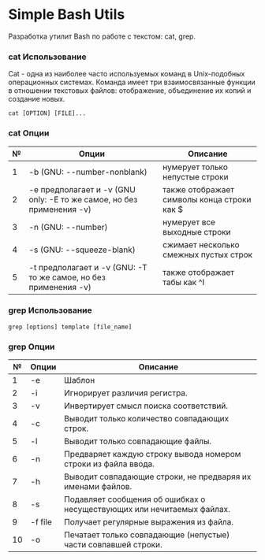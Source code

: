 # Simple Bash Utils

Разработка утилит Bash по работе с текстом: cat, grep.

### cat Использование

Cat - одна из наиболее часто используемых команд в Unix-подобных операционных системах. Команда имеет три взаимосвязанные функции в отношении текстовых файлов: отображение, объединение их копий и создание новых.

`cat [OPTION] [FILE]...`

### cat Опции

| №   | Опции                                                                 | Описание                                    |
| --- | --------------------------------------------------------------------- | ------------------------------------------- |
| 1   | -b (GNU: --number-nonblank)                                           | нумерует только непустые строки             |
| 2   | -e предполагает и -v (GNU only: -E то же самое, но без применения -v) | также отображает символы конца строки как $ |
| 3   | -n (GNU: --number)                                                    | нумерует все выходные строки                |
| 4   | -s (GNU: --squeeze-blank)                                             | сжимает несколько смежных пустых строк      |
| 5   | -t предполагает и -v (GNU: -T то же самое, но без применения -v)      | также отображает табы как ^I                |

### grep Использование

`grep [options] template [file_name]`

### grep Опции

| №   | Опции   | Описание                                                               |
| --- | ------- | ---------------------------------------------------------------------- |
| 1   | -e      | Шаблон                                                                 |
| 2   | -i      | Игнорирует различия регистра.                                          |
| 3   | -v      | Инвертирует смысл поиска соответствий.                                 |
| 4   | -c      | Выводит только количество совпадающих строк.                           |
| 5   | -l      | Выводит только совпадающие файлы.                                      |
| 6   | -n      | Предваряет каждую строку вывода номером строки из файла ввода.         |
| 7   | -h      | Выводит совпадающие строки, не предваряя их именами файлов.            |
| 8   | -s      | Подавляет сообщения об ошибках о несуществующих или нечитаемых файлах. |
| 9   | -f file | Получает регулярные выражения из файла.                                |
| 10  | -o      | Печатает только совпадающие (непустые) части совпавшей строки.         |
